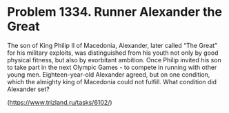 # Problem 1334. Runner Alexander the Great 

The son of King Philip II of Macedonia, Alexander, later called “The Great” for his military exploits, was distinguished from his youth not only by good physical fitness, but also by exorbitant ambition. Once Philip invited his son to take part in the next Olympic Games - to compete in running with other young men. Eighteen-year-old Alexander agreed, but on one condition, which the almighty king of Macedonia could not fulfill. What condition did Alexander set?

(https://www.trizland.ru/tasks/6102/)